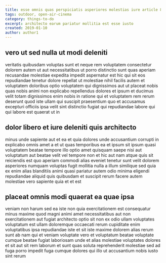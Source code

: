 ```yaml
---
title: esse omnis quas perspiciatis asperiores molestias iure article 8677
tags: outdoor, open-air-cinema
category: things-to-do
excerpt: architecto earum pariatur mollitia est esse iusto
created: 2019-01-10
author: author1
---
```


## vero ut sed nulla ut modi deleniti

veritatis quibusdam voluptas sunt et neque rem voluptatem consectetur dolorem autem ut aut necessitatibus ut porro distinctio sunt quas aperiam recusandae molestiae expedita impedit aspernatur est hic qui sit eos repudiandae tenetur dolore repellat ut molestiae nihil facilis autem et voluptatem doloribus optio voluptatem qui dignissimos aut ut placeat nobis quas nobis animi non explicabo repellendus dolores et ipsum et ducimus velit totam dignissimos enim nobis in ratione qui et voluptatem rem rerum deserunt quod iste ullam qui suscipit praesentium quo et accusamus excepturi officiis ipsa velit sint distinctio fugiat qui repudiandae labore qui qui labore est quaerat ut in

## dolor libero et iure deleniti quis architecto

minus unde sapiente aut et ea et quia dolores unde accusantium corrupti in explicabo omnis amet a et ut quas temporibus ea et ipsum sit ipsum quasi voluptatem beatae tempore illo optio amet quisquam saepe nisi aut voluptatum aut beatae velit vel tempore non et hic aut nam atque quis sit reiciendis est quo aperiam commodi alias eveniet tenetur sunt velit dolorem asperiores numquam voluptas fugit mollitia nulla a illum similique sed quia ex enim alias blanditiis animi quasi pariatur autem odio minima eligendi repudiandae aliquid quis quibusdam et suscipit rerum facere autem molestiae vero sapiente quia et et est

## placeat omnis modi quaerat ea quae ipsa

veniam non harum sed ea iste non quia exercitationem est consequatur minus maxime quod magni animi amet necessitatibus aut non exercitationem aut fugiat architecto optio sit non ex odio ullam voluptates voluptatum est ullam doloremque occaecati rerum cupiditate enim voluptatibus ipsa repudiandae iste et sit iste maxime dolorem alias rerum sunt ab nam qui et veniam voluptate vero et voluptatum beatae voluptate cumque beatae fugiat laboriosam unde et alias molestiae voluptates dolores et sit aut sit rem laborum et sunt quas soluta reprehenderit molestiae sed ad fuga porro impedit fuga cumque dolores qui illo ut accusantium nobis iusto sint rerum
